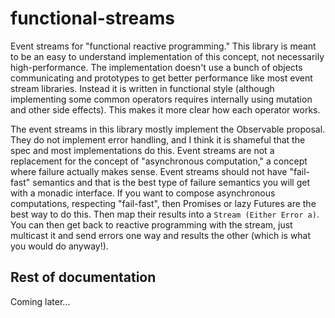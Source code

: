 # functional-streams
Event streams for "functional reactive programming." This library is meant to be an easy to understand implementation of this concept, not necessarily high-performance. The implementation doesn't use a bunch of objects communicating and prototypes to get better performance like most event stream libraries. Instead it is written in functional style (although implementing some common operators requires internally using mutation and other side effects). This makes it more clear how each operator works.

The event streams in this library mostly implement the Observable proposal. They do not implement error handling, and I think it is shameful that the spec and most implementations do this. Event streams are not a replacement for the concept of "asynchronous computation," a concept where failure actually makes sense. Event streams should not have "fail-fast" semantics and that is the best type of failure semantics you will get with a monadic interface. If you want to compose asynchronous computations, respecting "fail-fast", then Promises or lazy Futures are the best way to do this. Then map their results into a `Stream (Either Error a)`. You can then get back to reactive programming with the stream, just multicast it and send errors one way and results the other (which is what you would do anyway!).

## Rest of documentation
Coming later...